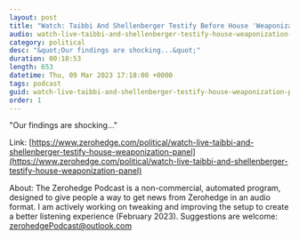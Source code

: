 ```yaml
---
layout: post
title: "Watch: Taibbi And Shellenberger Testify Before House 'Weaponization' Panel"
audio: watch-live-taibbi-and-shellenberger-testify-house-weaponization-panel-2
category: political
desc: "&quot;Our findings are shocking...&quot;"
duration: 00:10:53
length: 653
datetime: Thu, 09 Mar 2023 17:18:00 +0000
tags: podcast
guid: watch-live-taibbi-and-shellenberger-testify-house-weaponization-panel-0
order: 1
---
```

&quot;Our findings are shocking...&quot;

Link: [https://www.zerohedge.com/political/watch-live-taibbi-and-shellenberger-testify-house-weaponization-panel](https://www.zerohedge.com/political/watch-live-taibbi-and-shellenberger-testify-house-weaponization-panel)

About: The Zerohedge Podcast is a non-commercial, automated program, designed to give people a way to get news from Zerohedge in an audio format.  I am actively working on tweaking and improving the setup to create a better listening experience (February 2023).  Suggestions are welcome: [zerohedgePodcast@outlook.com](mailto:zerohedgePodcast@outlook.com)